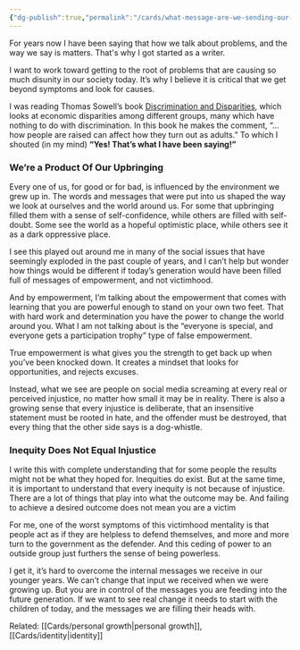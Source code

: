 ```yaml
---
{"dg-publish":true,"permalink":"/cards/what-message-are-we-sending-our-kids/"}
---
```


For years now I have been saying that how we talk about problems, and the way we say is matters. That's why I got started as a writer.

I want to work toward getting to the root of problems that are causing so much disunity in our society today. It’s why I believe it is critical that we get beyond symptoms and look for causes.

I was reading Thomas Sowell’s book [Discrimination and Disparities](https://amzn.to/38WJgDu), which looks at economic disparities among different groups, many which have nothing to do with discrimination. In this book he makes the comment, “…how people are raised can affect how they turn out as adults.” To which I shouted (in my mind) **“Yes! That’s what I have been saying!”**

### We’re a Product Of Our Upbringing

Every one of us, for good or for bad, is influenced by the environment we grew up in. The words and messages that were put into us shaped the way we look at ourselves and the world around us. For some that upbringing filled them with a sense of self-confidence, while others are filled with self-doubt. Some see the world as a hopeful optimistic place, while others see it as a dark oppressive place.

I see this played out around me in many of the social issues that have seemingly exploded in the past couple of years, and I can’t help but wonder how things would be different if today’s generation would have been filled full of messages of empowerment, and not victimhood.

And by empowerment, I’m talking about the empowerment that comes with learning that you are powerful enough to stand on your own two feet. That with hard work and determination you have the power to change the world around you. What I am not talking about is the “everyone is special, and everyone gets a participation trophy” type of false empowerment.

True empowerment is what gives you the strength to get back up when you’ve been knocked down. It creates a mindset that looks for opportunities, and rejects excuses.

Instead, what we see are people on social media screaming at every real or perceived injustice, no matter how small it may be in reality. There is also a growing sense that every injustice is deliberate, that an insensitive statement must be rooted in hate, and the offender must be destroyed, that every thing that the other side says is a dog-whistle.

### Inequity Does Not Equal Injustice

I write this with complete understanding that for some people the results might not be what they hoped for. Inequities do exist. But at the same time, it is important to understand that every inequity is not because of injustice. There are a lot of things that play into what the outcome may be. And failing to achieve a desired outcome does not mean you are a victim

For me, one of the worst symptoms of this victimhood mentality is that people act as if they are helpless to defend themselves, and more and more turn to the government as the defender. And this ceding of power to an outside group just furthers the sense of being powerless.

I get it, it’s hard to overcome the internal messages we receive in our younger years. We can’t change that input we received when we were growing up. But you are in control of the messages you are feeding into the future generation. If we want to see real change it needs to start with the children of today, and the messages we are filling their heads with.


Related: [[Cards/personal growth\|personal growth]], [[Cards/identity\|identity]]